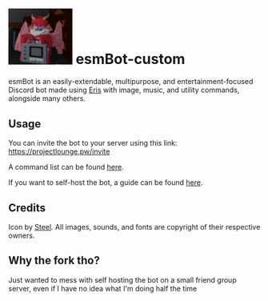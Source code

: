 # <img src="https://github.com/BakedBeansCan/esmBot/raw/master/radio.png" width="128"> esmBot-custom 

esmBot is an easily-extendable, multipurpose, and entertainment-focused Discord bot made using [Eris](https://abal.moe/Eris/) with image, music, and utility commands, alongside many others.

## Usage
You can invite the bot to your server using this link: https://projectlounge.pw/invite

A command list can be found [here](https://projectlounge.pw/esmBot/help.html).

If you want to self-host the bot, a guide can be found [here](https://github.com/esmBot/esmBot/wiki/Setup).

## Credits
Icon by [Steel](https://twitter.com/MintBurrow).
All images, sounds, and fonts are copyright of their respective owners.

## Why the fork tho?
Just wanted to mess with self hosting the bot on a small friend group server, even if I have no idea what I'm doing half the time

